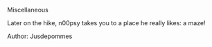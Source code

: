 Miscellaneous

Later on the hike, n00psy takes you to a place he really likes: a maze!

Author: Jusdepommes
